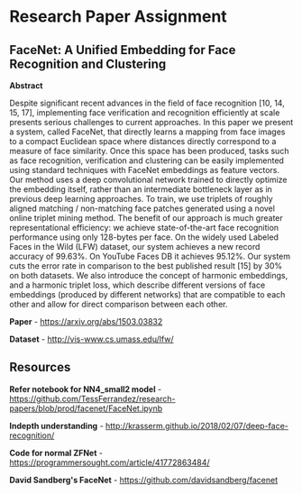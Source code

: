# Research Paper Assignment

## FaceNet: A Unified Embedding for Face Recognition and Clustering

**Abstract**

Despite significant recent advances in the field of face recognition [10, 14, 15, 17], implementing face verification and recognition efficiently at scale presents serious challenges to current approaches. In this paper we present a system, called FaceNet, that directly learns a mapping from face images to a compact Euclidean space where distances directly correspond to a measure of face similarity. Once this space has been produced, tasks such as face recognition, verification and clustering can be easily implemented using standard techniques with FaceNet embeddings as feature vectors. Our method uses a deep convolutional network trained to directly optimize the embedding itself, rather than an intermediate bottleneck layer as in previous deep learning approaches. To train, we use triplets of roughly aligned matching / non-matching face patches generated using a novel online triplet mining method. The benefit of our approach is much greater representational efficiency: we achieve state-of-the-art face recognition performance using only 128-bytes per face. On the widely used Labeled Faces in the Wild (LFW) dataset, our system achieves a new record accuracy of 99.63%. On YouTube Faces DB it achieves 95.12%. Our system cuts the error rate in comparison to the best published result [15] by 30% on both datasets. We also introduce the concept of harmonic embeddings, and a harmonic triplet loss, which describe different versions of face embeddings (produced by different networks) that are compatible to each other and allow for direct comparison between each other.

**Paper** - https://arxiv.org/abs/1503.03832

**Dataset** - http://vis-www.cs.umass.edu/lfw/

## Resources

**Refer notebook for NN4_small2 model** - https://github.com/TessFerrandez/research-papers/blob/prod/facenet/FaceNet.ipynb

**Indepth understanding** - http://krasserm.github.io/2018/02/07/deep-face-recognition/

**Code for normal ZFNet** - https://programmersought.com/article/41772863484/

**David Sandberg's FaceNet** - https://github.com/davidsandberg/facenet
